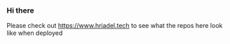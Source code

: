 ### Hi there

Please check out https://www.hriadel.tech to see what the repos here look like when deployed

